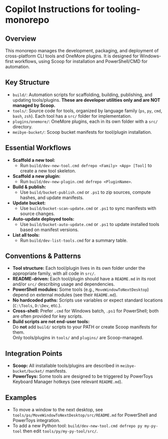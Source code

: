 # Copilot Instructions for tooling-monorepo

## Overview
This monorepo manages the development, packaging, and deployment of cross-platform CLI tools and OneMore plugins. It is designed for Windows-first workflows, using Scoop for installation and PowerShell/CMD for automation.

## Key Structure
- `build/`: Automation scripts for scaffolding, building, publishing, and updating tools/plugins. **These are developer utilities only and are NOT managed by Scoop.**
- `tools/`: Source code for tools, organized by language family (`ps`, `py`, `cmd`, `bash`, `zsh`). Each tool has a `src/` folder for implementation.
- `plugins/onemore/`: OneMore plugins, each in its own folder with a `src/` directory.
- `meibye-bucket/`: Scoop bucket manifests for tool/plugin installation.

## Essential Workflows
- **Scaffold a new tool:**
  - Run `build/dev-new-tool.cmd defrepo <Family> <App> [Tool]` to create a new tool skeleton.
- **Scaffold a new plugin:**
  - Run `build/dev-new-plugin.cmd defrepo <PluginName>`.
- **Build & publish:**
  - Use `build/bucket-publish.cmd` or `.ps1` to zip sources, compute hashes, and update manifests.
- **Update bucket:**
  - Use `build/bucket-scan-update.cmd` or `.ps1` to sync manifests with source changes.
- **Auto-update deployed tools:**
  - Use `build/bucket-auto-update.cmd` or `.ps1` to update installed tools based on manifest versions.
- **List all tools:**
  - Run `build/dev-list-tools.cmd` for a summary table.

## Conventions & Patterns
- **Tool structure:** Each tool/plugin lives in its own folder under the appropriate family, with all code in `src/`.
- **README-driven:** Each tool/plugin should have a `README.md` in its root and/or `src/` describing usage and dependencies.
- **PowerShell modules:** Some tools (e.g., `MoveWindowToNextDesktop`) depend on external modules (see their `README.md`).
- **No hardcoded paths:** Scripts use variables or expect standard locations (`C:\Tools`, `D:\Dev`, etc.).
- **Cross-shell:** Prefer `.cmd` for Windows batch, `.ps1` for PowerShell; both are often provided for key scripts.
- **Build scripts are not end-user tools:**  
  Do **not** add `build/` scripts to your PATH or create Scoop manifests for them.  
  Only tools/plugins in `tools/` and `plugins/` are Scoop-managed.

## Integration Points
- **Scoop:** All installable tools/plugins are described in `meibye-bucket/bucket/` manifests.
- **PowerToys:** Some tools are designed to be triggered by PowerToys Keyboard Manager hotkeys (see relevant `README.md`).

## Examples
- To move a window to the next desktop, see `tools/ps/MoveWindowToNextDesktop/src/README.md` for PowerShell and PowerToys integration.
- To add a new Python tool: `build/dev-new-tool.cmd defrepo py my-py-tool` then edit `tools/py/my-py-tool/src/`.
